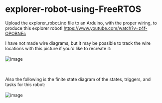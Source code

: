 # explorer-robot-using-FreeRTOS

Upload the explorer_robot.ino file to an Arduino, with the proper wiring, to produce this explorer robot!
https://www.youtube.com/watch?v=z4f-OPOBNEc

I have not made wire diagrams, but it may be possible to track the wire locations with this picture if you'd like to recreate it:
<br>
<br>
![image](https://raw.githubusercontent.com/vicb1/arduino-projects/master/explorer-robot-using-FreeRTOS/pic.jpg)
<br>
<br>
<br>

Also the following is the finite state diagram of the states, triggers, and tasks for this robot:
<br>
<br>
![image](https://raw.githubusercontent.com/vicb1/arduino-projects/master/explorer-robot-using-FreeRTOS/pic.jpg)

